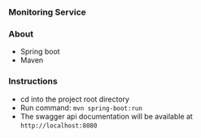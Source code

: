 
### Monitoring Service


### About

- Spring boot
- Maven

### Instructions

- cd into the project root directory
- Run command: ```mvn spring-boot:run```
- The swagger api documentation will be available at ```http://localhost:8080```